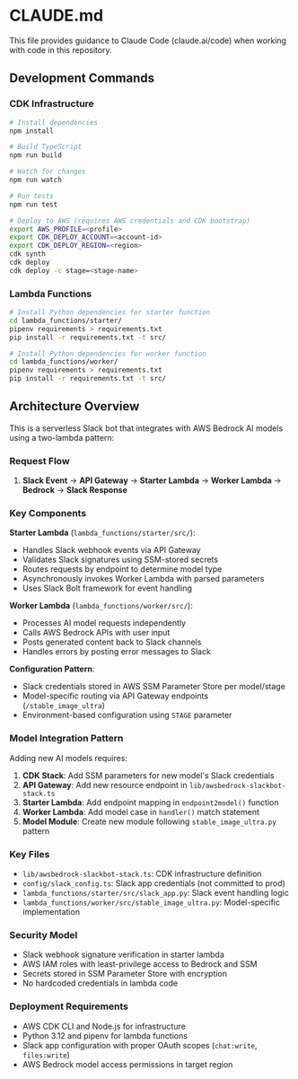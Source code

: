 # CLAUDE.md

This file provides guidance to Claude Code (claude.ai/code) when working with code in this repository.

## Development Commands

### CDK Infrastructure
```bash
# Install dependencies
npm install

# Build TypeScript
npm run build

# Watch for changes
npm run watch

# Run tests
npm run test

# Deploy to AWS (requires AWS credentials and CDK bootstrap)
export AWS_PROFILE=<profile>
export CDK_DEPLOY_ACCOUNT=<account-id>
export CDK_DEPLOY_REGION=<region>
cdk synth
cdk deploy
cdk deploy -c stage=<stage-name>
```

### Lambda Functions
```bash
# Install Python dependencies for starter function
cd lambda_functions/starter/
pipenv requirements > requirements.txt
pip install -r requirements.txt -t src/

# Install Python dependencies for worker function  
cd lambda_functions/worker/
pipenv requirements > requirements.txt
pip install -r requirements.txt -t src/
```

## Architecture Overview

This is a serverless Slack bot that integrates with AWS Bedrock AI models using a two-lambda pattern:

### Request Flow
1. **Slack Event** → **API Gateway** → **Starter Lambda** → **Worker Lambda** → **Bedrock** → **Slack Response**

### Key Components

**Starter Lambda** (`lambda_functions/starter/src/`):
- Handles Slack webhook events via API Gateway
- Validates Slack signatures using SSM-stored secrets
- Routes requests by endpoint to determine model type
- Asynchronously invokes Worker Lambda with parsed parameters
- Uses Slack Bolt framework for event handling

**Worker Lambda** (`lambda_functions/worker/src/`):
- Processes AI model requests independently 
- Calls AWS Bedrock APIs with user input
- Posts generated content back to Slack channels
- Handles errors by posting error messages to Slack

**Configuration Pattern**:
- Slack credentials stored in AWS SSM Parameter Store per model/stage
- Model-specific routing via API Gateway endpoints (`/stable_image_ultra`)
- Environment-based configuration using `STAGE` parameter

### Model Integration Pattern

Adding new AI models requires:
1. **CDK Stack**: Add SSM parameters for new model's Slack credentials
2. **API Gateway**: Add new resource endpoint in `lib/awsbedrock-slackbot-stack.ts`
3. **Starter Lambda**: Add endpoint mapping in `endpoint2model()` function
4. **Worker Lambda**: Add model case in `handler()` match statement
5. **Model Module**: Create new module following `stable_image_ultra.py` pattern

### Key Files
- `lib/awsbedrock-slackbot-stack.ts`: CDK infrastructure definition
- `config/slack_config.ts`: Slack app credentials (not committed to prod)
- `lambda_functions/starter/src/slack_app.py`: Slack event handling logic
- `lambda_functions/worker/src/stable_image_ultra.py`: Model-specific implementation

### Security Model
- Slack webhook signature verification in starter lambda
- AWS IAM roles with least-privilege access to Bedrock and SSM
- Secrets stored in SSM Parameter Store with encryption
- No hardcoded credentials in lambda code

### Deployment Requirements
- AWS CDK CLI and Node.js for infrastructure
- Python 3.12 and pipenv for lambda functions
- Slack app configuration with proper OAuth scopes (`chat:write`, `files:write`)
- AWS Bedrock model access permissions in target region